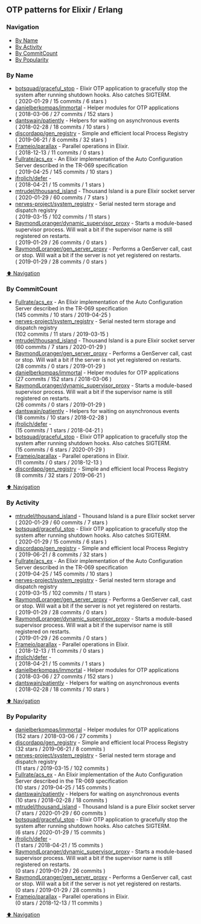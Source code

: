 ## OTP patterns for Elixir / Erlang

### Navigation

- [By Name](#by-name)
- [By Activity](#by-activity)
- [By CommitCount](#by-commitcount)
- [By Popularity](#by-popularity)

### By Name
<!-- PROJECTS_LIST -->
- [botsquad/graceful_stop](https://github.com/botsquad/graceful_stop) - Elixir OTP application to gracefully stop the system after running shutdown hooks. Also catches SIGTERM. <br/> ( 2020-01-29 / 15 commits / 6 stars )
- [danielberkompas/immortal](https://github.com/danielberkompas/immortal) - Helper modules for OTP applications <br/> ( 2018-03-06 / 27 commits / 152 stars )
- [dantswain/patiently](https://github.com/dantswain/patiently) - Helpers for waiting on asynchronous events <br/> ( 2018-02-28 / 18 commits / 10 stars )
- [discordapp/gen_registry](https://github.com/discordapp/gen_registry) - Simple and efficient local Process Registry <br/> ( 2019-06-21 / 8 commits / 32 stars )
- [Frameio/parallax](https://github.com/Frameio/parallax) - Parallel operations in Elixir. <br/> ( 2018-12-13 / 11 commits / 0 stars )
- [Fullrate/acs_ex](https://github.com/Fullrate/acs_ex) - An Elixir implementation of the Auto Configuration Server described in the TR-069 specification <br/> ( 2019-04-25 / 145 commits / 10 stars )
- [jfrolich/defer](https://github.com/jfrolich/defer) -  <br/> ( 2018-04-21 / 15 commits / 1 stars )
- [mtrudel/thousand_island](https://github.com/mtrudel/thousand_island) - Thousand Island is a pure Elixir socket server <br/> ( 2020-01-29 / 60 commits / 7 stars )
- [nerves-project/system_registry](https://github.com/nerves-project/system_registry) - Serial nested term storage and dispatch registry <br/> ( 2019-03-15 / 102 commits / 11 stars )
- [RaymondLoranger/dynamic_supervisor_proxy](https://github.com/RaymondLoranger/dynamic_supervisor_proxy) - Starts a module-based supervisor process. Will wait a bit if the supervisor name is still registered on restarts. <br/> ( 2019-01-29 / 26 commits / 0 stars )
- [RaymondLoranger/gen_server_proxy](https://github.com/RaymondLoranger/gen_server_proxy) - Performs a GenServer call, cast or stop. Will wait a bit if the server is not yet registered on restarts. <br/> ( 2019-01-29 / 28 commits / 0 stars )
<!-- /PROJECTS_LIST -->

[⬆ Navigation](#navigation)

### By CommitCount
<!-- COMMITCOUNT_LIST -->
- [Fullrate/acs_ex](https://github.com/Fullrate/acs_ex) - An Elixir implementation of the Auto Configuration Server described in the TR-069 specification <br/> (145 commits / 10 stars / 2019-04-25 )
- [nerves-project/system_registry](https://github.com/nerves-project/system_registry) - Serial nested term storage and dispatch registry <br/> (102 commits / 11 stars / 2019-03-15 )
- [mtrudel/thousand_island](https://github.com/mtrudel/thousand_island) - Thousand Island is a pure Elixir socket server <br/> (60 commits / 7 stars / 2020-01-29 )
- [RaymondLoranger/gen_server_proxy](https://github.com/RaymondLoranger/gen_server_proxy) - Performs a GenServer call, cast or stop. Will wait a bit if the server is not yet registered on restarts. <br/> (28 commits / 0 stars / 2019-01-29 )
- [danielberkompas/immortal](https://github.com/danielberkompas/immortal) - Helper modules for OTP applications <br/> (27 commits / 152 stars / 2018-03-06 )
- [RaymondLoranger/dynamic_supervisor_proxy](https://github.com/RaymondLoranger/dynamic_supervisor_proxy) - Starts a module-based supervisor process. Will wait a bit if the supervisor name is still registered on restarts. <br/> (26 commits / 0 stars / 2019-01-29 )
- [dantswain/patiently](https://github.com/dantswain/patiently) - Helpers for waiting on asynchronous events <br/> (18 commits / 10 stars / 2018-02-28 )
- [jfrolich/defer](https://github.com/jfrolich/defer) -  <br/> (15 commits / 1 stars / 2018-04-21 )
- [botsquad/graceful_stop](https://github.com/botsquad/graceful_stop) - Elixir OTP application to gracefully stop the system after running shutdown hooks. Also catches SIGTERM. <br/> (15 commits / 6 stars / 2020-01-29 )
- [Frameio/parallax](https://github.com/Frameio/parallax) - Parallel operations in Elixir. <br/> (11 commits / 0 stars / 2018-12-13 )
- [discordapp/gen_registry](https://github.com/discordapp/gen_registry) - Simple and efficient local Process Registry <br/> (8 commits / 32 stars / 2019-06-21 )
<!-- /COMMITCOUNT_LIST -->
[⬆ Navigation](#navigation)

### By Activity
<!-- ACTIVITY_LIST -->
- [mtrudel/thousand_island](https://github.com/mtrudel/thousand_island) - Thousand Island is a pure Elixir socket server <br/> ( 2020-01-29 / 60 commits / 7 stars )
- [botsquad/graceful_stop](https://github.com/botsquad/graceful_stop) - Elixir OTP application to gracefully stop the system after running shutdown hooks. Also catches SIGTERM. <br/> ( 2020-01-29 / 15 commits / 6 stars )
- [discordapp/gen_registry](https://github.com/discordapp/gen_registry) - Simple and efficient local Process Registry <br/> ( 2019-06-21 / 8 commits / 32 stars )
- [Fullrate/acs_ex](https://github.com/Fullrate/acs_ex) - An Elixir implementation of the Auto Configuration Server described in the TR-069 specification <br/> ( 2019-04-25 / 145 commits / 10 stars )
- [nerves-project/system_registry](https://github.com/nerves-project/system_registry) - Serial nested term storage and dispatch registry <br/> ( 2019-03-15 / 102 commits / 11 stars )
- [RaymondLoranger/gen_server_proxy](https://github.com/RaymondLoranger/gen_server_proxy) - Performs a GenServer call, cast or stop. Will wait a bit if the server is not yet registered on restarts. <br/> ( 2019-01-29 / 28 commits / 0 stars )
- [RaymondLoranger/dynamic_supervisor_proxy](https://github.com/RaymondLoranger/dynamic_supervisor_proxy) - Starts a module-based supervisor process. Will wait a bit if the supervisor name is still registered on restarts. <br/> ( 2019-01-29 / 26 commits / 0 stars )
- [Frameio/parallax](https://github.com/Frameio/parallax) - Parallel operations in Elixir. <br/> ( 2018-12-13 / 11 commits / 0 stars )
- [jfrolich/defer](https://github.com/jfrolich/defer) -  <br/> ( 2018-04-21 / 15 commits / 1 stars )
- [danielberkompas/immortal](https://github.com/danielberkompas/immortal) - Helper modules for OTP applications <br/> ( 2018-03-06 / 27 commits / 152 stars )
- [dantswain/patiently](https://github.com/dantswain/patiently) - Helpers for waiting on asynchronous events <br/> ( 2018-02-28 / 18 commits / 10 stars )
<!-- /ACTIVITY_LIST -->

[⬆ Navigation](#navigation)

### By Popularity
<!-- POPULARITY_LIST -->
- [danielberkompas/immortal](https://github.com/danielberkompas/immortal) - Helper modules for OTP applications <br/> (152 stars / 2018-03-06 / 27 commits )
- [discordapp/gen_registry](https://github.com/discordapp/gen_registry) - Simple and efficient local Process Registry <br/> (32 stars / 2019-06-21 / 8 commits )
- [nerves-project/system_registry](https://github.com/nerves-project/system_registry) - Serial nested term storage and dispatch registry <br/> (11 stars / 2019-03-15 / 102 commits )
- [Fullrate/acs_ex](https://github.com/Fullrate/acs_ex) - An Elixir implementation of the Auto Configuration Server described in the TR-069 specification <br/> (10 stars / 2019-04-25 / 145 commits )
- [dantswain/patiently](https://github.com/dantswain/patiently) - Helpers for waiting on asynchronous events <br/> (10 stars / 2018-02-28 / 18 commits )
- [mtrudel/thousand_island](https://github.com/mtrudel/thousand_island) - Thousand Island is a pure Elixir socket server <br/> (7 stars / 2020-01-29 / 60 commits )
- [botsquad/graceful_stop](https://github.com/botsquad/graceful_stop) - Elixir OTP application to gracefully stop the system after running shutdown hooks. Also catches SIGTERM. <br/> (6 stars / 2020-01-29 / 15 commits )
- [jfrolich/defer](https://github.com/jfrolich/defer) -  <br/> (1 stars / 2018-04-21 / 15 commits )
- [RaymondLoranger/dynamic_supervisor_proxy](https://github.com/RaymondLoranger/dynamic_supervisor_proxy) - Starts a module-based supervisor process. Will wait a bit if the supervisor name is still registered on restarts. <br/> (0 stars / 2019-01-29 / 26 commits )
- [RaymondLoranger/gen_server_proxy](https://github.com/RaymondLoranger/gen_server_proxy) - Performs a GenServer call, cast or stop. Will wait a bit if the server is not yet registered on restarts. <br/> (0 stars / 2019-01-29 / 28 commits )
- [Frameio/parallax](https://github.com/Frameio/parallax) - Parallel operations in Elixir. <br/> (0 stars / 2018-12-13 / 11 commits )
<!-- /POPULARITY_LIST -->

[⬆ Navigation](#navigation)
